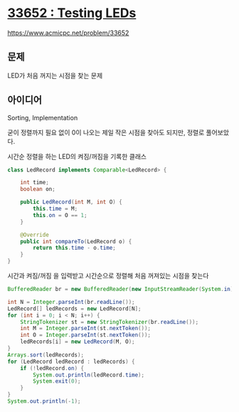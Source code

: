 # [33652 : Testing LEDs](https://www.acmicpc.net/problem/33652)
https://www.acmicpc.net/problem/33652

## 문제
LED가 처음 꺼지는 시점을 찾는 문제

## 아이디어
Sorting, Implementation

굳이 정렬까지 필요 없이 0이 나오는 제일 작은 시점을 찾아도 되지만, 정렬로 풀어보았다.

시간순 정렬을 하는 LED의 켜짐/꺼짐을 기록한 클래스
```java
class LedRecord implements Comparable<LedRecord> {

    int time;
    boolean on;

    public LedRecord(int M, int O) {
        this.time = M;
        this.on = O == 1;
    }

    @Override
    public int compareTo(LedRecord o) {
        return this.time - o.time;
    }
}
```

시간과 켜짐/꺼짐 을 입력받고 시간순으로 정렬해 처음 꺼져있는 시점을 찾는다
```java
BufferedReader br = new BufferedReader(new InputStreamReader(System.in));

int N = Integer.parseInt(br.readLine());
LedRecord[] ledRecords = new LedRecord[N];
for (int i = 0; i < N; i++) {
    StringTokenizer st = new StringTokenizer(br.readLine());
    int M = Integer.parseInt(st.nextToken());
    int O = Integer.parseInt(st.nextToken());
    ledRecords[i] = new LedRecord(M, O);
}
Arrays.sort(ledRecords);
for (LedRecord ledRecord : ledRecords) {
    if (!ledRecord.on) {
        System.out.println(ledRecord.time);
        System.exit(0);
    }
}
System.out.println(-1);
```